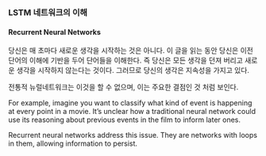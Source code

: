 ### LSTM 네트워크의 이해
#### Recurrent Neural Networks
당신은 매 초마다 새로운 생각을 시작하는 것은 아니다. 이 글을 읽는 동안 당신은 이전 단어의 이해에 기반을 두어 단어들을 이해한다. 즉 당신은 모든 생각을 던져 버리고 새로운 생각을 시작하지 않는다는 것이다. 그러므로 당신의 생각은 지속성을 가지고 있다.

전통적 뉴럴네트워크는 이것을 할 수 없으며, 이는 주요한 결점인 것 처럼 보인다.

 
   For example, imagine you want to classify what kind of event is happening at every point in a movie. It’s unclear how a traditional neural network could use its reasoning about previous events in the film to inform later ones.

Recurrent neural networks address this issue. They are networks with loops in them, allowing information to persist.